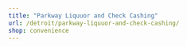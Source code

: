```yaml
---
title: "Parkway Liquuor and Check Cashing"
url: /detroit/parkway-liquuor-and-check-cashing/
shop: convenience
---
```

